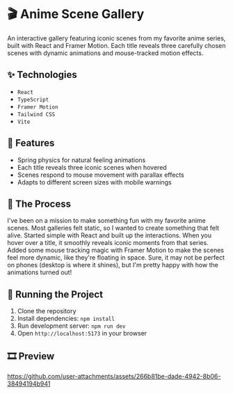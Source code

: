 # 🎬 Anime Scene Gallery

An interactive gallery featuring iconic scenes from my favorite anime series, built with React and Framer Motion. Each title reveals three carefully chosen scenes with dynamic animations and mouse-tracked motion effects.

## ✨ Technologies

- `React`
- `TypeScript`
- `Framer Motion`
- `Tailwind CSS`
- `Vite`

## 🚀 Features

- Spring physics for natural feeling animations
- Each title reveals three iconic scenes when hovered
- Scenes respond to mouse movement with parallax effects
- Adapts to different screen sizes with mobile warnings
 
## 📍 The Process

I've been on a mission to make something fun with my favorite anime scenes. Most galleries felt static, so I wanted to create something that felt alive. Started simple with React and built up the interactions. When you hover over a title, it smoothly reveals iconic moments from that series. Added some mouse tracking magic with Framer Motion to make the scenes feel more dynamic, like they're floating in space. Sure, it may not be perfect on phones (desktop is where it shines), but I'm pretty happy with how the animations turned out! 

## 🚦 Running the Project

1. Clone the repository
2. Install dependencies: `npm install`
3. Run development server: `npm run dev`
4. Open `http://localhost:5173` in your browser

## 🎞️ Preview



https://github.com/user-attachments/assets/266b81be-dade-4942-8b06-38494194b941

